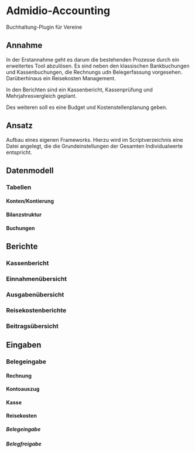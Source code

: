 # Admidio-Accounting
Buchhaltung-Plugin für Vereine
## Annahme
In der Erstannahme geht es darum die bestehenden Prozesse durch ein erweitertes Tool abzulösen. Es sind neben den klassischen Bankbuchungen und Kassenbuchungen, die Rechnungs udn Belegerfassung vorgesehen. Darüberhinaus ein Reisekosten Management.

In den Berichten sind ein Kassenbericht, Kassenprüfung und Mehrjahresvergleich geplant.

Des weiteren soll es eine Budget und Kostenstellenplanung geben.
## Ansatz
Aufbau eines eigenen Frameworks. Hierzu wird im Scriptverzeichnis eine Datei angelegt, die die Grundeinstellungen der Gesamten Individualwerte entspricht.
## Datenmodell

### Tabellen

#### Konten/Kontierung

#### Bilanzstruktur

#### Buchungen

## Berichte

### Kassenbericht

### Einnahmenübersicht

### Ausgabenübersicht

### Reisekostenberichte

### Beitragsübersicht

## Eingaben

### Belegeingabe

#### Rechnung

#### Kontoauszug

#### Kasse

#### Reisekosten

##### Belegeingabe

##### Belegfreigabe


